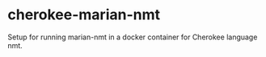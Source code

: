 # cherokee-marian-nmt
Setup for running marian-nmt in a docker container for Cherokee language nmt.
